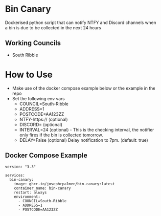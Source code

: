 # Bin Canary

Dockerised python script that can notify NTFY and Discord channels when a bin is due to be collected in the next 24 hours

## Working Councils
- South Ribble

# How to Use
- Make use of the docker compose example below or the example in the repo
- Set the following env vars
    - COUNCIL=South-Ribble
    - ADDRESS=1
    - POSTCODE=AA123ZZ
    - NTFY-https://<ntfy webhook> (optional)
    - DISCORD=<discord webhook> (optional)
    - INTERVAL=24 (optional) - This is the checking interval, the notifier only fires if the bin is collected tomorrow.
    - DELAY=False (optional) Delay notification to 7pm. (default: true)

## Docker Compose Example

```
version: "3.3"

services:
  bin-canary:
    image: ghcr.io/josephrpalmer/bin-canary:latest
    container_name: bin-canary
    restart: always
    environment:
      - COUNCIL=South-Ribble
      - ADDRESS=1
      - POSTCODE=AA123ZZ


```
